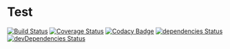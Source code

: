 # Test
[![Build Status](https://travis-ci.org/LukeHouge/Testing.svg?branch=master)](https://travis-ci.org/LukeHouge/Testing)
[![Coverage Status](https://coveralls.io/repos/github/LukeHouge/Testing/badge.svg?branch=master)](https://coveralls.io/github/LukeHouge/Testing?branch=master)
[![Codacy Badge](https://api.codacy.com/project/badge/Grade/d798a355610b4045a3aa55e26d537f1f)](https://app.codacy.com/app/LukeHouge/Testing-?utm_source=github.com&utm_medium=referral&utm_content=LukeHouge/Testing-&utm_campaign=Badge_Grade_Dashboard)
[![dependencies Status](https://david-dm.org/lukehouge/Testing/status.svg)](https://david-dm.org/lukehouge/Testing)
[![devDependencies Status](https://david-dm.org/lukehouge/Testing/dev-status.svg)](https://david-dm.org/lukehouge/Testing?type=dev)

